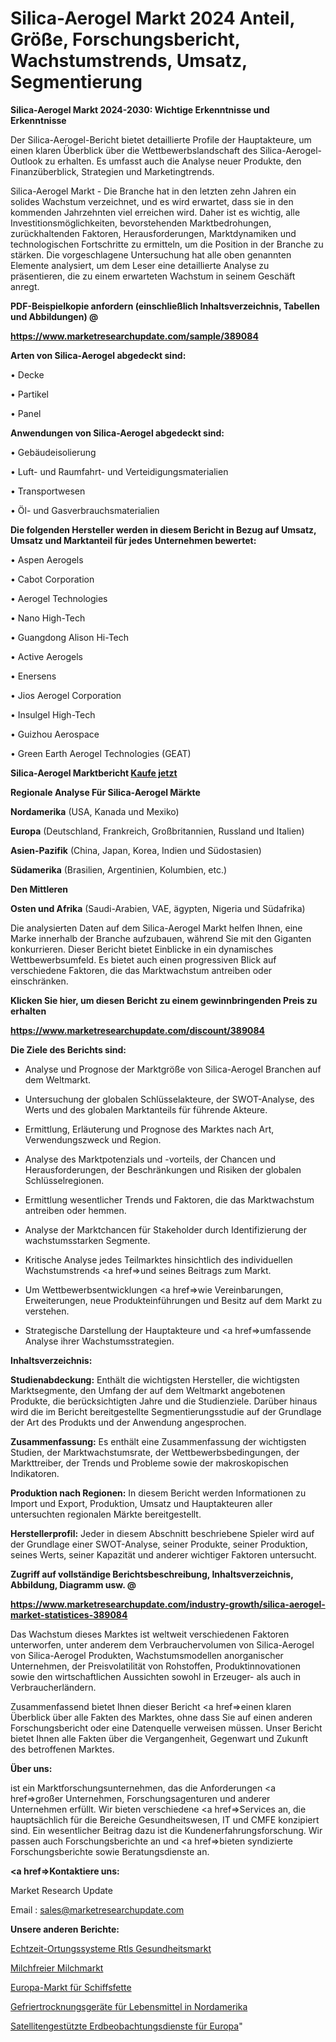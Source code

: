 # Silica-Aerogel Markt 2024 Anteil, Größe, Forschungsbericht, Wachstumstrends, Umsatz, Segmentierung

<strong>Silica-Aerogel Markt 2024-2030: Wichtige Erkenntnisse und Erkenntnisse</strong>

Der Silica-Aerogel-Bericht bietet detaillierte Profile der Hauptakteure, um einen klaren Überblick über die Wettbewerbslandschaft des Silica-Aerogel-Outlook zu erhalten. Es umfasst auch die Analyse neuer Produkte, den Finanzüberblick, Strategien und Marketingtrends.

Silica-Aerogel Markt - Die Branche hat in den letzten zehn Jahren ein solides Wachstum verzeichnet, und es wird erwartet, dass sie in den kommenden Jahrzehnten viel erreichen wird. Daher ist es wichtig, alle Investitionsmöglichkeiten, bevorstehenden Marktbedrohungen, zurückhaltenden Faktoren, Herausforderungen, Marktdynamiken und technologischen Fortschritte zu ermitteln, um die Position in der Branche zu stärken. Die vorgeschlagene Untersuchung hat alle oben genannten Elemente analysiert, um dem Leser eine detaillierte Analyse zu präsentieren, die zu einem erwarteten Wachstum in seinem Geschäft anregt.



<strong><b>PDF-Beispielkopie anfordern (einschließlich Inhaltsverzeichnis, Tabellen und Abbildungen) @ </b></strong>

<strong><a href=https://www.marketresearchupdate.com/sample/389084>

<strong>https://www.marketresearchupdate.com/sample/389084</u></a></strong></strong>



<strong>Arten von Silica-Aerogel abgedeckt sind:</strong>

• Decke

• Partikel

• Panel



<strong>Anwendungen von Silica-Aerogel abgedeckt sind:</strong>

• Gebäudeisolierung

• Luft- und Raumfahrt- und Verteidigungsmaterialien

• Transportwesen

• Öl- und Gasverbrauchsmaterialien



<strong>Die folgenden Hersteller werden in diesem Bericht in Bezug auf Umsatz, Umsatz und Marktanteil für jedes Unternehmen bewertet:</strong>

• Aspen Aerogels

• Cabot Corporation

• Aerogel Technologies

• Nano High-Tech

• Guangdong Alison Hi-Tech

• Active Aerogels

• Enersens

• Jios Aerogel Corporation

• Insulgel High-Tech

• Guizhou Aerospace

• Green Earth Aerogel Technologies (GEAT)



<strong>Silica-Aerogel Marktbericht <a href=https://www.marketresearchupdate.com/buynow/389084>Kaufe jetzt</a></strong>



<strong>Regionale Analyse Für Silica-Aerogel Märkte</strong>



<strong>Nordamerika</strong> (USA, Kanada und Mexiko)



<strong>Europa</strong> (Deutschland, Frankreich, Großbritannien, Russland und Italien)



<strong>Asien-Pazifik</strong> (China, Japan, Korea, Indien und Südostasien)



<strong>Südamerika</strong> (Brasilien, Argentinien, Kolumbien, etc.)



<strong>Den Mittleren</strong> 

<strong>Osten und Afrika</strong> (Saudi-Arabien, VAE, ägypten, Nigeria und Südafrika)

Die analysierten Daten auf dem Silica-Aerogel Markt helfen Ihnen, eine Marke innerhalb der Branche aufzubauen, während Sie mit den Giganten konkurrieren. Dieser Bericht bietet Einblicke in ein dynamisches Wettbewerbsumfeld. Es bietet auch einen progressiven Blick auf verschiedene Faktoren, die das Marktwachstum antreiben oder einschränken.



<strong>Klicken Sie hier, um diesen Bericht zu einem gewinnbringenden Preis zu erhalten
</strong>

<strong><a href=https://www.marketresearchupdate.com/discount/389084>https://www.marketresearchupdate.com/discount/389084</b></u></strong></a>



<strong>Die Ziele des Berichts sind:</strong>

- Analyse und Prognose der Marktgröße von Silica-Aerogel Branchen auf dem Weltmarkt.

- Untersuchung der globalen Schlüsselakteure, der SWOT-Analyse, des Werts und des globalen Marktanteils für führende Akteure.

- Ermittlung, Erläuterung und Prognose des Marktes nach Art, Verwendungszweck und Region.

- Analyse des Marktpotenzials und -vorteils, der Chancen und Herausforderungen, der Beschränkungen und Risiken der globalen Schlüsselregionen.

- Ermittlung wesentlicher Trends und Faktoren, die das Marktwachstum antreiben oder hemmen.

- Analyse der Marktchancen für Stakeholder durch Identifizierung der wachstumsstarken Segmente.

- Kritische Analyse jedes Teilmarktes hinsichtlich des individuellen Wachstumstrends <a href=>und</a> seines Beitrags zum Markt.

- Um Wettbewerbsentwicklungen <a href=>wie</a> Vereinbarungen, Erweiterungen, neue Produkteinführungen und Besitz auf dem Markt zu verstehen.

- Strategische Darstellung der Hauptakteure und <a href=>umfas</a>sende Analyse ihrer Wachstumsstrategien.



<strong>Inhaltsverzeichnis:</strong>



<strong>Studienabdeckung:</strong> Enthält die wichtigsten Hersteller, die wichtigsten Marktsegmente, den Umfang der auf dem Weltmarkt angebotenen Produkte, die berücksichtigten Jahre und die Studienziele. Darüber hinaus wird die im Bericht bereitgestellte Segmentierungsstudie auf der Grundlage der Art des Produkts und der Anwendung angesprochen.



<strong>Zusammenfassung:</strong> Es enthält eine Zusammenfassung der wichtigsten Studien, der Marktwachstumsrate, der Wettbewerbsbedingungen, der Markttreiber, der Trends und Probleme sowie der makroskopischen Indikatoren.



<strong>Produktion nach Regionen:</strong> In diesem Bericht werden Informationen zu Import und Export, Produktion, Umsatz und Hauptakteuren aller untersuchten regionalen Märkte bereitgestellt.



<strong>Herstellerprofil:</strong> Jeder in diesem Abschnitt beschriebene Spieler wird auf der Grundlage einer SWOT-Analyse, seiner Produkte, seiner Produktion, seines Werts, seiner Kapazität und anderer wichtiger Faktoren untersucht.



<strong><b>Zugriff auf vollständige Berichtsbeschreibung, Inhaltsverzeichnis, Abbildung, Diagramm usw. @ </b></strong>

<strong><a href=https://www.marketresearchupdate.com/industry-growth/silica-aerogel-market-statistices-389084>https://www.marketresearchupdate.com/industry-growth/silica-aerogel-market-statistices-389084</a></strong>

Das Wachstum dieses Marktes ist weltweit verschiedenen Faktoren unterworfen, unter anderem dem Verbrauchervolumen von Silica-Aerogel von Silica-Aerogel Produkten, Wachstumsmodellen anorganischer Unternehmen, der Preisvolatilität von Rohstoffen, Produktinnovationen sowie den wirtschaftlichen Aussichten sowohl in Erzeuger- als auch in Verbraucherländern.

Zusammenfassend bietet Ihnen dieser Bericht <a href=>einen</a> klaren Überblick über alle Fakten des Marktes, ohne dass Sie auf einen anderen Forschungsbericht oder eine Datenquelle verweisen müssen. Unser Bericht bietet Ihnen alle Fakten über die Vergangenheit, Gegenwart und Zukunft des betroffenen Marktes.



<strong>Über uns:</strong>

 ist ein Marktforschungsunternehmen, das die Anforderungen <a href=>großer</a> Unternehmen, Forschungsagenturen und anderer Unternehmen erfüllt. Wir bieten verschiedene <a href=>Services</a> an, die hauptsächlich für die Bereiche Gesundheitswesen, IT und CMFE konzipiert sind. Ein wesentlicher Beitrag dazu ist die Kundenerfahrungsforschung. Wir passen auch Forschungsberichte an und <a href=>bieten</a> syndizierte Forschungsberichte sowie Beratungsdienste an.



<strong><a href=>Kontaktiere uns:</a></strong>

Market Research Update

Email : sales@marketresearchupdate.com



<strong>Unsere anderen Berichte:</strong>

<a href=https://www.linkedin.com/pulse/real-time-location-systems-rtls-healthcare-market-has>Echtzeit-Ortungssysteme Rtls Gesundheitsmarkt</a>

<a href=https://www.linkedin.com/pulse/dairy-free-milk-market-research-report-reveals-explosive>Milchfreier Milchmarkt</a>

<a href=https://www.linkedin.com/pulse/europe-marine-grease-market-size-trends-share-growth>Europa-Markt für Schiffsfette</a>

<a href=https://www.linkedin.com/pulse/north-america-food-freeze-drying-equipment>Gefriertrocknungsgeräte für Lebensmittel in Nordamerika</a>

<a href=https://www.linkedin.com/pulse/europe-satellite-based-earth-observation-services>Satellitengestützte Erdbeobachtungsdienste für Europa</a>"
